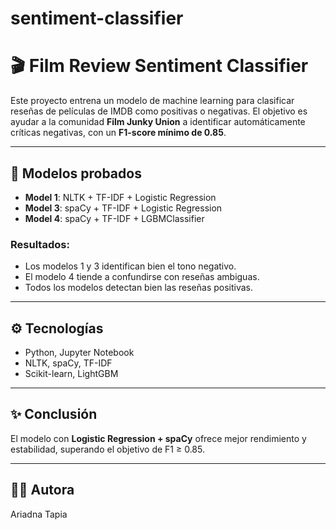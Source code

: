 # sentiment-classifier

# 🎬 Film Review Sentiment Classifier

Este proyecto entrena un modelo de machine learning para clasificar reseñas de películas de IMDB como positivas o negativas. El objetivo es ayudar a la comunidad **Film Junky Union** a identificar automáticamente críticas negativas, con un **F1-score mínimo de 0.85**.

---

## 🧠 Modelos probados

- **Model 1**: NLTK + TF-IDF + Logistic Regression  
- **Model 3**: spaCy + TF-IDF + Logistic Regression  
- **Model 4**: spaCy + TF-IDF + LGBMClassifier

### Resultados:
- Los modelos 1 y 3 identifican bien el tono negativo.
- El modelo 4 tiende a confundirse con reseñas ambiguas.
- Todos los modelos detectan bien las reseñas positivas.

---

## ⚙️ Tecnologías

- Python, Jupyter Notebook  
- NLTK, spaCy, TF-IDF  
- Scikit-learn, LightGBM

---

## ✨ Conclusión

El modelo con **Logistic Regression + spaCy** ofrece mejor rendimiento y estabilidad, superando el objetivo de F1 ≥ 0.85.

---

## 👩‍💻 Autora

Ariadna Tapia
